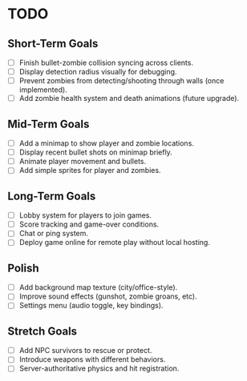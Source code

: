 # TODO

## Short-Term Goals
- [ ] Finish bullet-zombie collision syncing across clients.
- [ ] Display detection radius visually for debugging.
- [ ] Prevent zombies from detecting/shooting through walls (once implemented).
- [ ] Add zombie health system and death animations (future upgrade).

## Mid-Term Goals
- [ ] Add a minimap to show player and zombie locations.
- [ ] Display recent bullet shots on minimap briefly.
- [ ] Animate player movement and bullets.
- [ ] Add simple sprites for player and zombies.

## Long-Term Goals
- [ ] Lobby system for players to join games.
- [ ] Score tracking and game-over conditions.
- [ ] Chat or ping system.
- [ ] Deploy game online for remote play without local hosting.

## Polish
- [ ] Add background map texture (city/office-style).
- [ ] Improve sound effects (gunshot, zombie groans, etc).
- [ ] Settings menu (audio toggle, key bindings).

## Stretch Goals
- [ ] Add NPC survivors to rescue or protect.
- [ ] Introduce weapons with different behaviors.
- [ ] Server-authoritative physics and hit registration.
